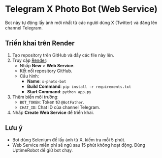 # Telegram X Photo Bot (Web Service)

Bot này tự động lấy ảnh mới nhất từ các người dùng X (Twitter) và đăng lên channel Telegram.

## Triển khai trên Render

1. Tạo repository trên GitHub và đẩy các file này lên.
2. Truy cập [Render](https://render.com):
   - Nhấp **New** > **Web Service**.
   - Kết nối repository GitHub.
   - Cấu hình:
     - **Name**: `x-photo-bot`
     - **Build Command**: `pip install -r requirements.txt`
     - **Start Command**: `python app.py`
3. Thêm biến môi trường:
   - `BOT_TOKEN`: Token từ `@BotFather`.
   - `CHAT_ID`: Chat ID của channel Telegram.
4. Nhấp **Create Web Service** để triển khai.

## Lưu ý
- Bot dùng Selenium để lấy ảnh từ X, kiểm tra mỗi 5 phút.
- Web Service miễn phí sẽ ngủ sau 15 phút không hoạt động. Dùng UptimeRobot để giữ bot chạy.
